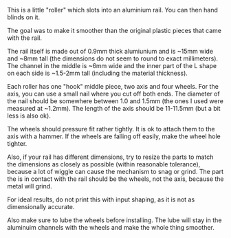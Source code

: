 This is a little "roller" which slots into an aluminium rail.
You can then hand blinds on it.

The goal was to make it smoother than the original plastic pieces that came with the rail.

The rail itself is made out of 0.9mm thick alumiunium and is ~15mm wide and ~8mm tall (the dimensions do not seem to round to exact millimeters).
The channel in the middle is ~6mm wide and the inner part of the L shape on each side is ~1.5-2mm tall (including the material thickness).

Each roller has one "hook" middle piece, two axis and four wheels.
For the axis, you can use a small nail where you cut off both ends.
The diameter of the nail should be somewhere between 1.0 and 1.5mm (the ones I used were measured at ~1.2mm).
The length of the axis should be 11-11.5mm (but a bit less is also ok).

The wheels should pressure fit rather tightly.
It is ok to attach them to the axis with a hammer. 
If the wheels are falling off easily, make the wheel hole tighter.

Also, if your rail has different dimensions, try to resize the parts to match the dimensions as closely as possible (within reasonable tolerance),
because a lot of wiggle can cause the mechanism to snag or grind. 
The part the is in contact with the rail should be the wheels, not the axis, because the metal will grind.

For ideal results, do not print this with input shaping, as it is not as dimensionally accurate.

Also make sure to lube the wheels before installing. The lube will stay in the aluminuim channels with the wheels and make the whole thing smoother.